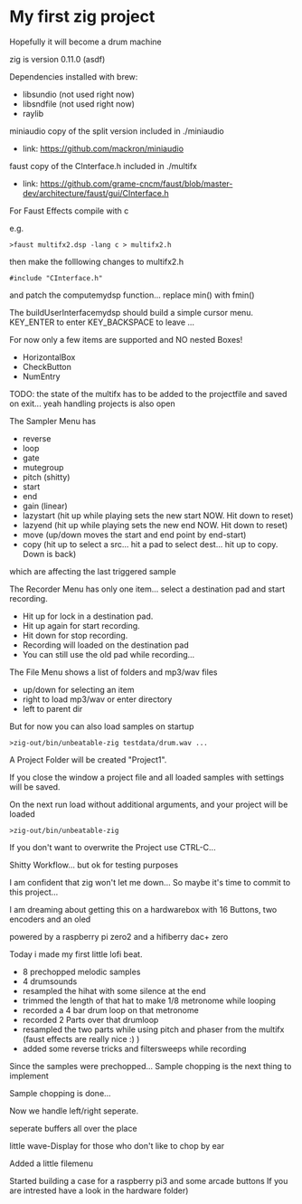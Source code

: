 # My first zig project
Hopefully it will become a drum machine

zig is version 0.11.0 (asdf)

Dependencies installed with brew:
* libsundio (not used right now)
* libsndfile (not used right now)
* raylib

miniaudio copy of the split version included in ./miniaudio
* link: https://github.com/mackron/miniaudio

faust copy of the CInterface.h included in ./multifx
* link: https://github.com/grame-cncm/faust/blob/master-dev/architecture/faust/gui/CInterface.h

For Faust Effects compile with c

e.g. 
```
>faust multifx2.dsp -lang c > multifx2.h
```

then make the folllowing changes to multifx2.h
 ```
 #include "CInterface.h"
 ```
 
 and patch the computemydsp function... replace min() with fmin()

The buildUserInterfacemydsp should build a simple cursor menu. KEY_ENTER to enter KEY_BACKSPACE to leave ...

For now only a few items are supported and NO nested Boxes!
 - HorizontalBox
 - CheckButton
 - NumEntry

 TODO: the state of the multifx has to be added to the projectfile and saved on exit... yeah handling projects is also open

The Sampler Menu has 
 - reverse
 - loop
 - gate
 - mutegroup
 - pitch (shitty)
 - start
 - end
 - gain (linear)
 - lazystart (hit up while playing sets the new start NOW. Hit down to reset)
 - lazyend (hit up while playing sets the new end NOW. Hit down to reset)
 - move (up/down moves the start and end point by end-start)
 - copy (hit up to select a src... hit a pad to select dest... hit up to copy. Down is back)

which are affecting the last triggered sample

The Recorder Menu has only one item...
select a destination pad and start recording.
 - Hit up for lock in a destination pad. 
 - Hit up again for start recording.
 - Hit down for stop recording.
 - Recording will loaded on the destination pad
 - You can still use the old pad while recording...

The File Menu shows a list of folders and mp3/wav files
 - up/down for selecting an item
 - right to load mp3/wav or enter directory
 - left to parent dir

But for now you can also load samples on startup

```
>zig-out/bin/unbeatable-zig testdata/drum.wav ...
```
A Project Folder will be created "Project1". 

If you close the window a project file and all loaded samples with settings will be saved.

On the next run load without additional arguments, and your project will be loaded
```
>zig-out/bin/unbeatable-zig
```
If you don't want to overwrite the Project use CTRL-C...

Shitty Workflow... but ok for testing purposes

I am confident that zig won't let me down... So maybe it's time to commit to this project...

I am dreaming about getting this on a hardwarebox with 16 Buttons, two encoders and an oled

powered by a raspberry pi zero2 and a hifiberry dac+ zero

Today i made my first little lofi beat.
 - 8 prechopped melodic samples 
 - 4 drumsounds
 - resampled the hihat with some silence at the end
 - trimmed the length of that hat to make 1/8 metronome while looping
 - recorded a 4 bar drum loop on that metronome
 - recorded 2 Parts over that drumloop
 - resampled the two parts while using pitch and phaser from the multifx (faust effects are really nice :) )
 - added some reverse tricks and filtersweeps while recording

 Since the samples were prechopped... Sample chopping is the next thing to implement
 
 Sample chopping is done...

 Now we handle left/right seperate.

seperate buffers all over the place

little wave-Display for those who don't like to chop by ear

Added a little filemenu

Started building a case for a raspberry pi3 and some arcade buttons 
If you are intrested have a look in the hardware folder)
